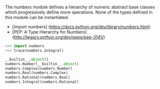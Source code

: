 The numbers module defines a hierarchy of numeric abstract base classes which progressively define more operations. None of the types defined in this module can be instantiated.


* [import numbers] (https://docs.python.org/dev/library/numbers.html)
* [PEP: A Type Hierarchy for Numbers] (http://legacy.python.org/dev/peps/pep-3141/)


```python
>>> import numbers
>>> trace(numbers.Integral)

__builtin__.object()
numbers.Number(__builtin__.object)
numbers.Complex(numbers.Number)
numbers.Real(numbers.Complex)
numbers.Rational(numbers.Real)
numbers.Integral(numbers.Rational)
```
